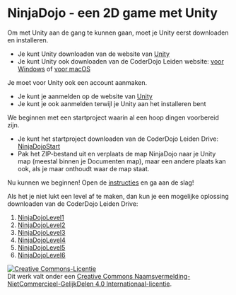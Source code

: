 # NinjaDojo - een 2D game met Unity

Om met Unity aan de gang te kunnen gaan, moet je Unity eerst downloaden en installeren.
- Je kunt Unity downloaden van de website van [Unity](https://store.unity.com/download-nuo)
- Je kunt Unity ook downloaden van de CoderDojo Leiden website: [voor Windows](https://drive.google.com/file/d/1gWbps6tvFmLV7eW9PDzKFZwhp3Jml0hb/view?usp=sharing) of [voor macOS](https://drive.google.com/file/d/17bBCvVmHiTN304t2kfLjvfIDbicbOYuh/view?usp=sharing)

Je moet voor Unity ook een account aanmaken.
- Je kunt je aanmelden op de website van [Unity](https://id.unity.com/en/conversations/a27c5f66-d529-4a0f-a1ee-807ad92af4c001af)
- Je kunt je ook aanmelden terwijl je Unity aan het installeren bent

We beginnen met een startproject waarin al een hoop dingen voorbereid zijn.
- Je kunt het startproject downloaden van de CoderDojo Leiden Drive: [NinjaDojoStart](https://drive.google.com/file/d/1DgpawpeFRWbbHZaHlzzERcZt6390MyP6/view?usp=sharing)
- Pak het ZIP-bestand uit en verplaats de map NinjaDojo naar je Unity map (meestal binnen je Documenten map), maar een andere plaats kan ook, als je maar onthoudt waar de map staat.

Nu kunnen we beginnen! Open de [instructies](Instructie-Unity.pdf) en ga aan de slag!

Als het je niet lukt een level af te maken, dan kun je een mogelijke oplossing downloaden van de CoderDojo Leiden Drive:
1. [NinjaDojoLevel1](https://drive.google.com/file/d/1fbzNlP51FsTB0kkceyVRpwM-tktUAYaM/view?usp=sharing)
2. [NinjaDojoLevel2](https://drive.google.com/file/d/1S0N4j8mZwt0-CksayLo3gWLAH18yJTFg/view?usp=sharing)
3. [NinjaDojoLevel3](https://drive.google.com/file/d/17SvqKRvolywCZCgLq8BVkajd-R0lG2_0/view?usp=sharing)
4. [NinjaDojoLevel4](https://drive.google.com/file/d/1y8rGkJAZfit0L3yOMTl3Z9sWi5dVigwL/view?usp=sharing)
5. [NinjaDojoLevel5](https://drive.google.com/file/d/1aKcbZn_lXzBxU7BYiCmnjtDObSxFjrHh/view?usp=sharing)
6. [NinjaDojoLevel6](https://drive.google.com/file/d/1Z9S-sS7wT9Jfr-EeLR8PrnQlyGCPkyEA/view?usp=sharing)

<a rel="license" href="http://creativecommons.org/licenses/by-nc-sa/4.0/"><img alt="Creative Commons-Licentie" style="border-width:0" src="https://i.creativecommons.org/l/by-nc-sa/4.0/88x31.png" /></a><br />Dit werk valt onder een <a rel="license" href="http://creativecommons.org/licenses/by-nc-sa/4.0/deed.nl">Creative Commons Naamsvermelding-NietCommercieel-GelijkDelen 4.0 Internationaal-licentie</a>.
